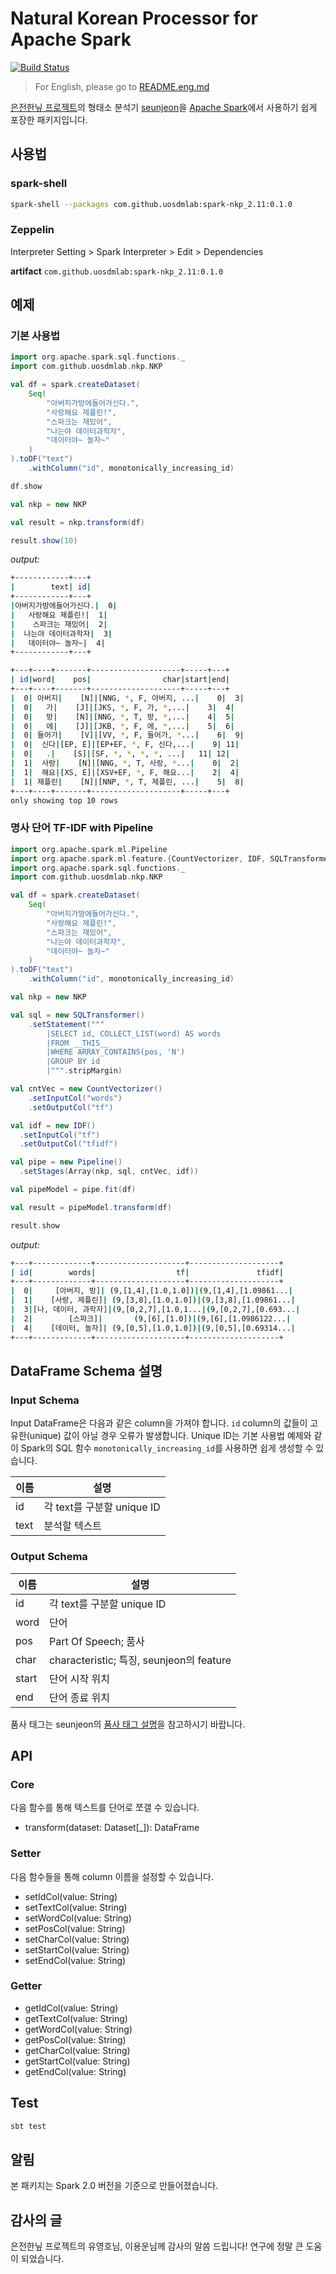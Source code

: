 # Natural Korean Processor for Apache Spark
[![Build Status](https://travis-ci.org/uosdmlab/spark-nkp.svg?branch=master)](https://travis-ci.org/uosdmlab/spark-nkp)
> For English, please go to [README.eng.md](README.eng.md)

[은전한닢 프로젝트](http://eunjeon.blogspot.kr/)의 형태소 분석기 [seunjeon](https://bitbucket.org/eunjeon/seunjeon)을 [Apache Spark](http://spark.apache.org/)에서 사용하기 쉽게 포장한 패키지입니다.

## 사용법

### spark-shell
```bash
spark-shell --packages com.github.uosdmlab:spark-nkp_2.11:0.1.0
```

### Zeppelin
Interpreter Setting > Spark Interpreter > Edit > Dependencies

**artifact** `com.github.uosdmlab:spark-nkp_2.11:0.1.0`

## 예제
### 기본 사용법

```scala
import org.apache.spark.sql.functions._
import com.github.uosdmlab.nkp.NKP

val df = spark.createDataset(
	Seq(
		"아버지가방에들어가신다.",
		"사랑해요 제플린!",
		"스파크는 재밌어",
		"나는야 데이터과학자",
		"데이터야~ 놀자~"
	)
).toDF("text")
	.withColumn("id", monotonically_increasing_id)

df.show

val nkp = new NKP

val result = nkp.transform(df)

result.show(10)
```

*output:*
```bash
+------------+---+
|        text| id|
+------------+---+
|아버지가방에들어가신다.|  0|
|   사랑해요 제플린!|  1|
|    스파크는 재밌어|  2|
|  나는야 데이터과학자|  3|
|   데이터야~ 놀자~|  4|
+------------+---+

+---+----+-------+--------------------+-----+---+
| id|word|    pos|                char|start|end|
+---+----+-------+--------------------+-----+---+
|  0| 아버지|    [N]|[NNG, *, F, 아버지, ...|    0|  3|
|  0|   가|    [J]|[JKS, *, F, 가, *,...|    3|  4|
|  0|   방|    [N]|[NNG, *, T, 방, *,...|    4|  5|
|  0|   에|    [J]|[JKB, *, F, 에, *,...|    5|  6|
|  0| 들어가|    [V]|[VV, *, F, 들어가, *...|    6|  9|
|  0|  신다|[EP, E]|[EP+EF, *, F, 신다,...|    9| 11|
|  0|   .|    [S]|[SF, *, *, *, *, ...|   11| 12|
|  1|  사랑|    [N]|[NNG, *, T, 사랑, *...|    0|  2|
|  1|  해요|[XS, E]|[XSV+EF, *, F, 해요...|    2|  4|
|  1| 제플린|    [N]|[NNP, *, T, 제플린, ...|    5|  8|
+---+----+-------+--------------------+-----+---+
only showing top 10 rows
```

### 명사 단어 TF-IDF with Pipeline
```scala
import org.apache.spark.ml.Pipeline
import org.apache.spark.ml.feature.{CountVectorizer, IDF, SQLTransformer}
import org.apache.spark.sql.functions._
import com.github.uosdmlab.nkp.NKP

val df = spark.createDataset(
	Seq(
		"아버지가방에들어가신다.",
		"사랑해요 제플린!",
		"스파크는 재밌어",
		"나는야 데이터과학자",
		"데이터야~ 놀자~"
	)
).toDF("text")
	.withColumn("id", monotonically_increasing_id)

val nkp = new NKP

val sql = new SQLTransformer()
	.setStatement("""
	    |SELECT id, COLLECT_LIST(word) AS words
	    |FROM __THIS__
	    |WHERE ARRAY_CONTAINS(pos, 'N')
	    |GROUP BY id
	    |""".stripMargin)

val cntVec = new CountVectorizer()
	.setInputCol("words")
	.setOutputCol("tf")

val idf = new IDF()
  .setInputCol("tf")
  .setOutputCol("tfidf")

val pipe = new Pipeline()
  .setStages(Array(nkp, sql, cntVec, idf))

val pipeModel = pipe.fit(df)

val result = pipeModel.transform(df)

result.show
```

*output:*
```bash
+---+-------------+--------------------+--------------------+
| id|        words|                  tf|               tfidf|
+---+-------------+--------------------+--------------------+
|  0|     [아버지, 방]| (9,[1,4],[1.0,1.0])|(9,[1,4],[1.09861...|
|  1|    [사랑, 제플린]| (9,[3,8],[1.0,1.0])|(9,[3,8],[1.09861...|
|  3|[나, 데이터, 과학자]|(9,[0,2,7],[1.0,1...|(9,[0,2,7],[0.693...|
|  2|        [스파크]|       (9,[6],[1.0])|(9,[6],[1.0986122...|
|  4|    [데이터, 놀자]| (9,[0,5],[1.0,1.0])|(9,[0,5],[0.69314...|
+---+-------------+--------------------+--------------------+
```
## DataFrame Schema 설명
### Input Schema
Input DataFrame은 다음과 같은 column을 가져야 합니다. `id` column의 값들이 고유한(unique) 값이 아닐 경우 오류가 발생합니다. Unique ID는 기본 사용법 예제와 같이 Spark의 SQL 함수 `monotonically_increasing_id`를 사용하면 쉽게 생성할 수 있습니다.

| 이름 | 설명                       |
|------|----------------------------|
| id   | 각 text를 구분할 unique ID |
| text | 분석할 텍스트              |

### Output Schema
| 이름  | 설명                                     |
|-------|------------------------------------------|
| id    | 각 text를 구분할 unique ID               |
| word  | 단어                                     |
| pos   | Part Of Speech; 품사                     |
| char  | characteristic; 특징, seunjeon의 feature |
| start | 단어 시작 위치                           |
| end   | 단어 종료 위치                           |

품사 태그는 seunjeon의 [품사 태그 설명](https://docs.google.com/spreadsheets/d/1-9blXKjtjeKZqsf4NzHeYJCrr49-nXeRF6D80udfcwY/edit#gid=589544265)을 참고하시기 바랍니다.

## API
### Core
다음 함수를 통해 텍스트를 단어로 쪼갤 수 있습니다.
- transform(dataset: Dataset[_]): DataFrame

### Setter
다음 함수들을 통해 column 이름을 설정할 수 있습니다.
- setIdCol(value: String)
- setTextCol(value: String)
- setWordCol(value: String)
- setPosCol(value: String)
- setCharCol(value: String)
- setStartCol(value: String)
- setEndCol(value: String)

### Getter
- getIdCol(value: String)
- getTextCol(value: String)
- getWordCol(value: String)
- getPosCol(value: String)
- getCharCol(value: String)
- getStartCol(value: String)
- getEndCol(value: String)

## Test
```bash
sbt test
```

## 알림
본 패키지는 Spark 2.0 버전을 기준으로 만들어졌습니다.

## 감사의 글
은전한닢 프로젝트의 유영호님, 이용운님께 감사의 말씀 드립니다! 연구에 정말 큰 도움이 되었습니다.
